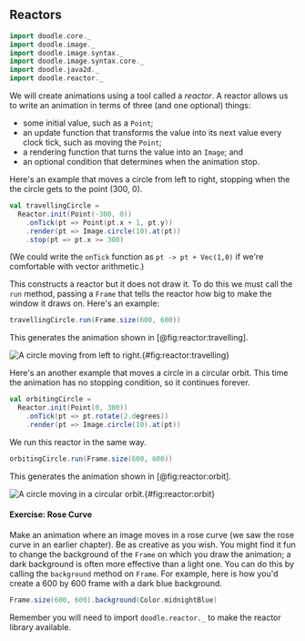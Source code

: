 ## Reactors

```scala mdoc:invisible
import doodle.core._
import doodle.image._
import doodle.image.syntax._
import doodle.image.syntax.core._
import doodle.java2d._
import doodle.reactor._
```

We will create animations using a tool called a *reactor*. A reactor allows us to write an animation in terms of three (and one optional) things:

- some initial value, such as a `Point`; 
- an update function that transforms the value into its next value every clock tick, such as moving the `Point`;
- a rendering function that turns the value into an `Image`; and
- an optional condition that determines when the animation stop.

Here's an example that moves a circle from left to right, stopping when the the circle gets to the point (300, 0).

```scala mdoc:silent
val travellingCircle =
  Reactor.init(Point(-300, 0))
    .onTick(pt => Point(pt.x + 1, pt.y))
    .render(pt => Image.circle(10).at(pt))
    .stop(pt => pt.x >= 300)
```

(We could write the `onTick` function as `pt -> pt + Vec(1,0)` if we're comfortable with vector arithmetic.)

This constructs a reactor but it does not draw it. To do this we must call the `run` method, passing a `Frame` that tells the reactor how big to make the window it draws on. Here's an example:

```scala
travellingCircle.run(Frame.size(600, 600))
```

This generates the animation shown in [@fig:reactor:travelling].

![A circle moving from left to right.](./src/pages/reactor/travelling.pdf+svg){#fig:reactor:travelling}


Here's an another example that moves a circle in a circular orbit. This time  the animation has no stopping condition, so it continues forever.

```scala mdoc:silent
val orbitingCircle =
  Reactor.init(Point(0, 300))
    .onTick(pt => pt.rotate(2.degrees))
    .render(pt => Image.circle(10).at(pt))
```

We run this reactor in the same way.

```scala
orbitingCircle.run(Frame.size(600, 600))
```

This generates the animation shown in [@fig:reactor:orbit].

![A circle moving in a circular orbit.](./src/pages/reactor/orbit.pdf+svg){#fig:reactor:orbit}


#### Exercise: Rose Curve

Make an animation where an image moves in a rose curve (we saw the rose curve in an earlier chapter). Be as creative as you wish. You might find it fun to change the background of the `Frame` on which you draw the animation; a dark background is often more effective than a light one. You can do this by calling the `background` method on `Frame`. For example, here is how you'd create a 600 by 600 frame with a dark blue background.

```scala mdoc:silent
Frame.size(600, 600).background(Color.midnightBlue)
```

Remember you will need to import `doodle.reactor._` to make the reactor library available.
